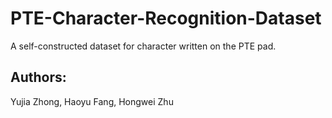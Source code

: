# PTE-Character-Recognition-Dataset
A self-constructed dataset for character written on the PTE pad.

## Authors:
Yujia Zhong, Haoyu Fang, Hongwei Zhu
